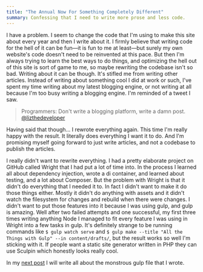 ```yaml
---
title: "The Annual Now For Something Completely Different"
summary: Confessing that I need to write more prose and less code.
---
```

I have a problem. I seem to change the code that I'm using to make this site about every year and then I write about it. I firmly believe that writing code for the hell of it can be fun—it is fun to me at least—but surely my own website's code doesn't need to be reinvented at this pace. But then I'm always trying to learn the best ways to do things, and optimizing the hell out of this site is sort of game to me, so maybe rewriting the codebase isn't so bad. Writing about it can be though. It's stifled me from writing other articles. Instead of writing about something cool I did at work or such, I've spent my time writing about my latest blogging engine, or not writing at all because I'm too busy writing a blogging engine. I'm reminded of a tweet I saw.

> Programmers: Don't write a blogging platform, write a damn post.
> [@lizthedeveloper](https://twitter.com/lizthedeveloper/status/342499515108061184)

Having said that though... I rewrote everything again. This time I'm really happy with the result. It literally does everything I want it to do. And I'm promising myself going forward to just write articles, and not a codebase to publish the articles.

I really didn't want to rewrite everything. I had a pretty elaborate project on GitHub called Wright that I had put a lot of time into. In the process I learned all about dependency injection, wrote a di container, and learned about testing, and a lot about Composer. But the problem with Wright is that it didn't do everything that I needed it to. In fact I didn't want to make it do those things either. Mostly it didn't do anything with assets and it didn't watch the filesystem for changes and rebuild when there were changes. I didn't want to put those features into it because I was using gulp, and gulp is amazing. Well after two failed attempts and one successful, my first three times writing anything Node I managed to fit every feature I was using in Wright into a few tasks in gulp. It's definitely strange to be running commands like `$ gulp watch serve` and `$ gulp make --title "All the Things with Gulp" --in content/drafts/`, but the result works so well I'm sticking with it. If people want a static site generator written in PHP they can use Sculpin which honestly looks really cool.

In my [next post](/posts/all-the-things-with-gulp/) I will write all about the monstrous gulp file that I wrote.
